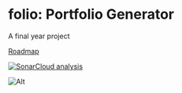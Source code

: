 # folio: Portfolio Generator

A final year project

[Roadmap](https://github.com/abhishek-maurya7/folio/wiki)

[![SonarCloud analysis](https://github.com/NewbieCodes1/folio/actions/workflows/sonarcloud.yml/badge.svg)](https://github.com/NewbieCodes1/folio/actions/workflows/sonarcloud.yml)


![Alt](https://repobeats.axiom.co/api/embed/7cb48e21d36b0eca0f27c3f52eca9c21c93c9377.svg "Repobeats analytics image")
